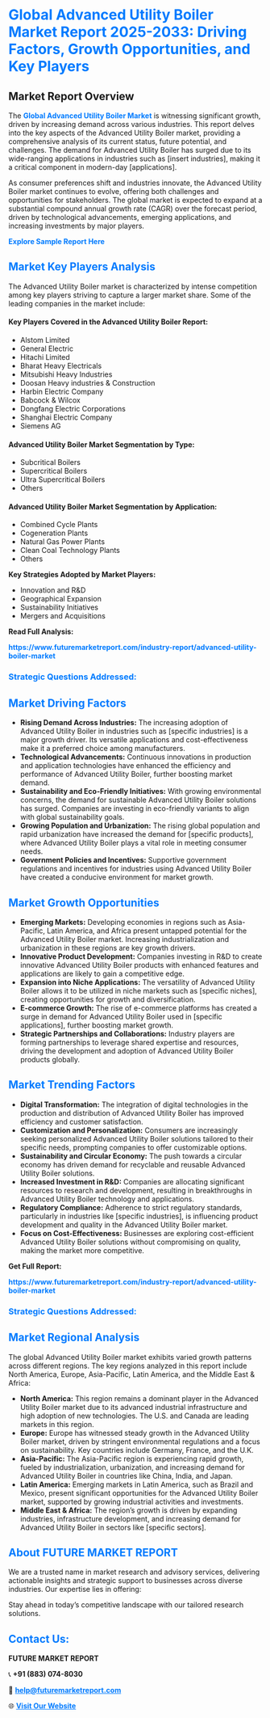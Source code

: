 <h1 style="color: #007BFF;">Global Advanced Utility Boiler Market Report 2025-2033: Driving Factors, Growth Opportunities, and Key Players</h1>

<section id="overview">
<h2>Market Report Overview</h2>
<p>The <a href="https://www.futuremarketreport.com/industry-report/advanced-utility-boiler-market" style="color: #007BFF; text-decoration: none;"><strong>Global Advanced Utility Boiler Market</strong></a> is witnessing significant growth, driven by increasing demand across various industries. This report delves into the key aspects of the Advanced Utility Boiler market, providing a comprehensive analysis of its current status, future potential, and challenges. The demand for Advanced Utility Boiler has surged due to its wide-ranging applications in industries such as [insert industries], making it a critical component in modern-day [applications].</p>
<p>As consumer preferences shift and industries innovate, the Advanced Utility Boiler market continues to evolve, offering both challenges and opportunities for stakeholders. The global market is expected to expand at a substantial compound annual growth rate (CAGR) over the forecast period, driven by technological advancements, emerging applications, and increasing investments by major players.</p>
</section>

<section id="overview">
<p><a href="https://www.futuremarketreport.com/request-sample/reportId=63100" style="color: #007BFF; text-decoration: none;"><strong>Explore Sample Report Here</strong></a></p>
</section>

<section id="key-players">
<h2 style="color: #007BFF;">Market Key Players Analysis</h2>
<p>The Advanced Utility Boiler market is characterized by intense competition among key players striving to capture a larger market share. Some of the leading companies in the market include:</p>
<h4>Key Players Covered in the Advanced Utility Boiler Report:</h4>
<ul><li>Alstom Limited</li><li>General Electric</li><li>Hitachi Limited</li><li>Bharat Heavy Electricals</li><li>Mitsubishi Heavy Industries</li><li>Doosan Heavy industries &amp; Construction</li><li>Harbin Electric Company</li><li>Babcock &amp; Wilcox</li><li>Dongfang Electric Corporations</li><li>Shanghai Electric Company</li><li>Siemens AG</li></ul>
<h4>Advanced Utility Boiler Market Segmentation by Type:</h4>
<ul><li>Subcritical Boilers</li><li>Supercritical Boilers</li><li>Ultra Supercritical Boilers</li><li>Others</li></ul>

<h4>Advanced Utility Boiler Market Segmentation by Application:</h4>
<ul><li>Combined Cycle Plants</li><li>Cogeneration Plants</li><li>Natural Gas Power Plants</li><li>Clean Coal Technology Plants</li><li>Others</li></ul>
<p><strong>Key Strategies Adopted by Market Players:</strong></p>
<ul>
<li>Innovation and R&D</li>
<li>Geographical Expansion</li>
<li>Sustainability Initiatives</li>
<li>Mergers and Acquisitions</li>
</ul>
</section>

<section>
<p><strong>Read Full Analysis: </strong></p><a href="https://www.futuremarketreport.com/industry-report/advanced-utility-boiler-market" style="color: #007BFF; text-decoration: none;"><strong>https://www.futuremarketreport.com/industry-report/advanced-utility-boiler-market</strong></a>
<h3 style="color: #007BFF;">Strategic Questions Addressed:</h3>
</section>

<section id="driving-factors">
<h2 style="color: #007BFF;">Market Driving Factors</h2>
<ul>
<li><strong>Rising Demand Across Industries:</strong> The increasing adoption of Advanced Utility Boiler in industries such as [specific industries] is a major growth driver. Its versatile applications and cost-effectiveness make it a preferred choice among manufacturers.</li>
<li><strong>Technological Advancements:</strong> Continuous innovations in production and application technologies have enhanced the efficiency and performance of Advanced Utility Boiler, further boosting market demand.</li>
<li><strong>Sustainability and Eco-Friendly Initiatives:</strong> With growing environmental concerns, the demand for sustainable Advanced Utility Boiler solutions has surged. Companies are investing in eco-friendly variants to align with global sustainability goals.</li>
<li><strong>Growing Population and Urbanization:</strong> The rising global population and rapid urbanization have increased the demand for [specific products], where Advanced Utility Boiler plays a vital role in meeting consumer needs.</li>
<li><strong>Government Policies and Incentives:</strong> Supportive government regulations and incentives for industries using Advanced Utility Boiler have created a conducive environment for market growth.</li>
</ul>
</section>

<section id="growth-opportunities">
<h2 style="color: #007BFF;">Market Growth Opportunities</h2>
<ul>
<li><strong>Emerging Markets:</strong> Developing economies in regions such as Asia-Pacific, Latin America, and Africa present untapped potential for the Advanced Utility Boiler market. Increasing industrialization and urbanization in these regions are key growth drivers.</li>
<li><strong>Innovative Product Development:</strong> Companies investing in R&D to create innovative Advanced Utility Boiler products with enhanced features and applications are likely to gain a competitive edge.</li>
<li><strong>Expansion into Niche Applications:</strong> The versatility of Advanced Utility Boiler allows it to be utilized in niche markets such as [specific niches], creating opportunities for growth and diversification.</li>
<li><strong>E-commerce Growth:</strong> The rise of e-commerce platforms has created a surge in demand for Advanced Utility Boiler used in [specific applications], further boosting market growth.</li>
<li><strong>Strategic Partnerships and Collaborations:</strong> Industry players are forming partnerships to leverage shared expertise and resources, driving the development and adoption of Advanced Utility Boiler products globally.</li>
</ul>
</section>

<section id="trending-factors">
<h2 style="color: #007BFF;">Market Trending Factors</h2>
<ul>
<li><strong>Digital Transformation:</strong> The integration of digital technologies in the production and distribution of Advanced Utility Boiler has improved efficiency and customer satisfaction.</li>
<li><strong>Customization and Personalization:</strong> Consumers are increasingly seeking personalized Advanced Utility Boiler solutions tailored to their specific needs, prompting companies to offer customizable options.</li>
<li><strong>Sustainability and Circular Economy:</strong> The push towards a circular economy has driven demand for recyclable and reusable Advanced Utility Boiler solutions.</li>
<li><strong>Increased Investment in R&D:</strong> Companies are allocating significant resources to research and development, resulting in breakthroughs in Advanced Utility Boiler technology and applications.</li>
<li><strong>Regulatory Compliance:</strong> Adherence to strict regulatory standards, particularly in industries like [specific industries], is influencing product development and quality in the Advanced Utility Boiler market.</li>
<li><strong>Focus on Cost-Effectiveness:</strong> Businesses are exploring cost-efficient Advanced Utility Boiler solutions without compromising on quality, making the market more competitive.</li>
</ul>
</section>

<section>
<p><strong>Get Full Report: </strong></p><a href="https://www.futuremarketreport.com/industry-report/advanced-utility-boiler-market" style="color: #007BFF; text-decoration: none;"><strong>https://www.futuremarketreport.com/industry-report/advanced-utility-boiler-market</strong></a>
<h3 style="color: #007BFF;">Strategic Questions Addressed:</h3>
</section>


<section id="regional-analysis">
<h2 style="color: #007BFF;">Market Regional Analysis</h2>
<p>The global Advanced Utility Boiler market exhibits varied growth patterns across different regions. The key regions analyzed in this report include North America, Europe, Asia-Pacific, Latin America, and the Middle East & Africa:</p>
<ul>
<li><strong>North America:</strong> This region remains a dominant player in the Advanced Utility Boiler market due to its advanced industrial infrastructure and high adoption of new technologies. The U.S. and Canada are leading markets in this region.</li>
<li><strong>Europe:</strong> Europe has witnessed steady growth in the Advanced Utility Boiler market, driven by stringent environmental regulations and a focus on sustainability. Key countries include Germany, France, and the U.K.</li>
<li><strong>Asia-Pacific:</strong> The Asia-Pacific region is experiencing rapid growth, fueled by industrialization, urbanization, and increasing demand for Advanced Utility Boiler in countries like China, India, and Japan.</li>
<li><strong>Latin America:</strong> Emerging markets in Latin America, such as Brazil and Mexico, present significant opportunities for the Advanced Utility Boiler market, supported by growing industrial activities and investments.</li>
<li><strong>Middle East & Africa:</strong> The region’s growth is driven by expanding industries, infrastructure development, and increasing demand for Advanced Utility Boiler in sectors like [specific sectors].</li>
</ul>
</section>

<footer>
<h2 style="color: #007BFF;">About FUTURE MARKET REPORT</h2>
<p>We are a trusted name in market research and advisory services, delivering actionable insights and strategic support to businesses across diverse industries. Our expertise lies in offering:</p>

<p>Stay ahead in today’s competitive landscape with our tailored research solutions.</p>

<h2 style="color: #007BFF;">Contact Us:</h2>
<p><strong>FUTURE MARKET REPORT</strong></p>
<p>📞 <strong>+91 (883) 074-8030</strong></p>
<p>📧 <strong><a href="mailto:help@futuremarketreport.com" style="color: #007BFF;">help@futuremarketreport.com</a></strong></p>
<p>🌐 <strong><a href="https://www.futuremarketreport.com/" style="color: #007BFF;">Visit Our Website</a></strong></p>
</footer>